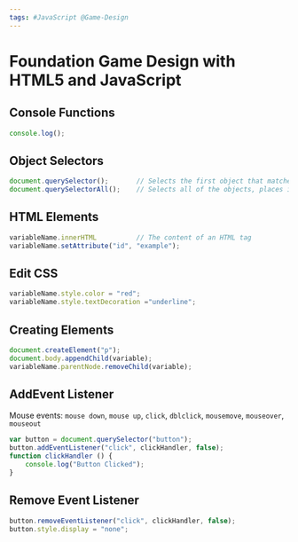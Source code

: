 ```yaml
---
tags: #JavaScript @Game-Design
---
```


# Foundation Game Design with HTML5 and JavaScript

## Console Functions
```javascript
console.log();
```

## Object Selectors
```javascript
document.querySelector();       // Selects the first object that matches the criteria
document.querySelectorAll();    // Selects all of the objects, places in an array
```

## HTML Elements
```javascript
variableName.innerHTML          // The content of an HTML tag
variableName.setAttribute("id", "example");
```

## Edit CSS
```javascript
variableName.style.color = "red";
variableName.style.textDecoration ="underline";
```

## Creating Elements
```javascript
document.createElement("p");
document.body.appendChild(variable);
variableName.parentNode.removeChild(variable);
```

## AddEvent Listener
Mouse events: `mouse down`, `mouse up`, `click`, `dblclick`, `mousemove`, `mouseover`, `mouseout`

```javascript
var button = document.querySelector("button");
button.addEventListener("click", clickHandler, false);
function clickHandler () {
    console.log("Button Clicked");   
}
```

## Remove Event Listener
```javascript
button.removeEventListener("click", clickHandler, false);
button.style.display = "none";
```